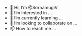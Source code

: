 - 👋 Hi, I’m @SornamugiV
- 👀 I’m interested in ...
- 🌱 I’m currently learning ...
- 💞️ I’m looking to collaborate on ...
- 📫 How to reach me ...

<!---
SornamugiV/SornamugiV is a ✨ special ✨ repository because its `README.md` (this file) appears on your GitHub profile.
You can click the Preview link to take a look at your changes.
--->

